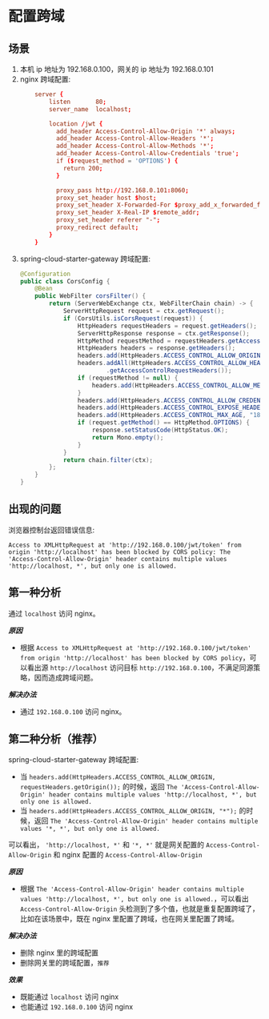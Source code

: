 # 配置跨域

## 场景

1. 本机 ip 地址为 192.168.0.100，网关的 ip 地址为 192.168.0.101
2. nginx 跨域配置:
    ```conf
        server {
            listen       80;
            server_name  localhost;

            location /jwt {
              add_header Access-Control-Allow-Origin '*' always;
              add_header Access-Control-Allow-Headers '*';
              add_header Access-Control-Allow-Methods '*';
              add_header Access-Control-Allow-Credentials 'true';
              if ($request_method = 'OPTIONS') {
              	return 200;
              }

              proxy_pass http://192.168.0.101:8060;
              proxy_set_header host $host;
              proxy_set_header X-Forwarded-For $proxy_add_x_forwarded_for;
              proxy_set_header X-Real-IP $remote_addr;
              proxy_set_header referer "-";
              proxy_redirect default;
            }
        }
    ```
3. spring-cloud-starter-gateway 跨域配置:
    ```java
    @Configuration
    public class CorsConfig {
        @Bean
        public WebFilter corsFilter() {
            return (ServerWebExchange ctx, WebFilterChain chain) -> {
                ServerHttpRequest request = ctx.getRequest();
                if (CorsUtils.isCorsRequest(request)) {
                    HttpHeaders requestHeaders = request.getHeaders();
                    ServerHttpResponse response = ctx.getResponse();
                    HttpMethod requestMethod = requestHeaders.getAccessControlRequestMethod();
                    HttpHeaders headers = response.getHeaders();
                    headers.add(HttpHeaders.ACCESS_CONTROL_ALLOW_ORIGIN, requestHeaders.getOrigin());
                    headers.addAll(HttpHeaders.ACCESS_CONTROL_ALLOW_HEADERS, requestHeaders
                            .getAccessControlRequestHeaders());
                    if (requestMethod != null) {
                        headers.add(HttpHeaders.ACCESS_CONTROL_ALLOW_METHODS, requestMethod.name());
                    }
                    headers.add(HttpHeaders.ACCESS_CONTROL_ALLOW_CREDENTIALS, "true");
                    headers.add(HttpHeaders.ACCESS_CONTROL_EXPOSE_HEADERS, "*");
                    headers.add(HttpHeaders.ACCESS_CONTROL_MAX_AGE, "18000L");
                    if (request.getMethod() == HttpMethod.OPTIONS) {
                        response.setStatusCode(HttpStatus.OK);
                        return Mono.empty();
                    }
                }
                return chain.filter(ctx);
            };
        }
    }
    ```

## 出现的问题

浏览器控制台返回错误信息:

```
Access to XMLHttpRequest at 'http://192.168.0.100/jwt/token' from origin 'http://localhost' has been blocked by CORS policy: The 'Access-Control-Allow-Origin' header contains multiple values 'http://localhost, *', but only one is allowed.
```

## 第一种分析

通过 ```localhost``` 访问 nginx。

***原因***

- 根据 ```Access to XMLHttpRequest at 'http://192.168.0.100/jwt/token' from origin 'http://localhost' has been blocked by CORS policy```，可以看出源 ```http://localhost``` 访问目标 ```http://192.168.0.100```，不满足同源策略，因而造成跨域问题。

***解决办法***

- 通过 ```192.168.0.100``` 访问 nginx。

## 第二种分析（推荐）

spring-cloud-starter-gateway 跨域配置:

- 当 ```headers.add(HttpHeaders.ACCESS_CONTROL_ALLOW_ORIGIN, requestHeaders.getOrigin());``` 的时候，返回 ```The 'Access-Control-Allow-Origin' header contains multiple values 'http://localhost, *', but only one is allowed.```
- 当 ```headers.add(HttpHeaders.ACCESS_CONTROL_ALLOW_ORIGIN, "*");``` 的时候，返回 ```The 'Access-Control-Allow-Origin' header contains multiple values '*, *', but only one is allowed.```

可以看出， ```'http://localhost, *'``` 和 ```'*, *'``` 就是网关配置的 ```Access-Control-Allow-Origin``` 和 nginx 配置的  ```Access-Control-Allow-Origin```

***原因***

- 根据 ```The 'Access-Control-Allow-Origin' header contains multiple values 'http://localhost, *', but only one is allowed.```，可以看出 ```Access-Control-Allow-Origin``` 头检测到了多个值，也就是重复配置跨域了，比如在该场景中，既在 nginx 里配置了跨域，也在网关里配置了跨域。

***解决办法***

- 删除 nginx 里的跨域配置
- 删除网关里的跨域配置，```推荐```

***效果***

- 既能通过 ```localhost``` 访问 nginx
- 也能通过 ```192.168.0.100``` 访问 nginx
